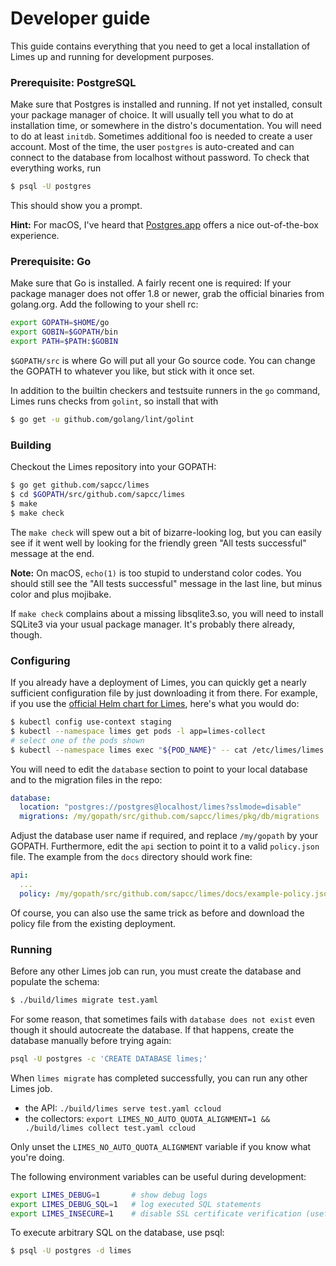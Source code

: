 # Developer guide

This guide contains everything that you need to get a local installation of Limes up and running for development purposes.

### Prerequisite: PostgreSQL

Make sure that Postgres is installed and running. If not yet installed, consult your package manager of choice. It will
usually tell you what to do at installation time, or somewhere in the distro's documentation. You will need to do at
least `initdb`. Sometimes additional foo is needed to create a user account. Most of the time, the user `postgres` is
auto-created and can connect to the database from localhost without password. To check that everything works, run

```bash
$ psql -U postgres
```

This should show you a prompt.

**Hint:** For macOS, I've heard that [Postgres.app][pg-app] offers a nice out-of-the-box experience.

### Prerequisite: Go

Make sure that Go is installed. A fairly recent one is required: If your package manager does not offer 1.8 or newer,
grab the official binaries from golang.org. Add the following to your shell rc:

```bash
export GOPATH=$HOME/go
export GOBIN=$GOPATH/bin
export PATH=$PATH:$GOBIN
```

`$GOPATH/src` is where Go will put all your Go source code. You can change the GOPATH to whatever you like, but stick
with it once set.

In addition to the builtin checkers and testsuite runners in the `go` command, Limes runs checks from `golint`, so
install that with

```bash
$ go get -u github.com/golang/lint/golint
```

### Building

Checkout the Limes repository into your GOPATH:

```bash
$ go get github.com/sapcc/limes
$ cd $GOPATH/src/github.com/sapcc/limes
$ make
$ make check
```

The `make check` will spew out a bit of bizarre-looking log, but you can easily see if it went well by looking for the
friendly green "All tests successful" message at the end.

**Note:** On macOS, `echo(1)` is too stupid to understand color codes. You should still see the "All tests successful"
message in the last line, but minus color and plus mojibake.

If `make check` complains about a missing libsqlite3.so, you will need to install SQLite3 via your usual package
manager. It's probably there already, though.

### Configuring

If you already have a deployment of Limes, you can quickly get a nearly sufficient configuration file by just
downloading it from there. For example, if you use the [official Helm chart for Limes][chart], here's what you would do:

```bash
$ kubectl config use-context staging
$ kubectl --namespace limes get pods -l app=limes-collect
# select one of the pods shown
$ kubectl --namespace limes exec "${POD_NAME}" -- cat /etc/limes/limes.yaml > test.yaml
```

You will need to edit the `database` section to point to your local database and to the migration files in the repo:

```yaml
database:
  location: "postgres://postgres@localhost/limes?sslmode=disable"
  migrations: /my/gopath/src/github.com/sapcc/limes/pkg/db/migrations
```

Adjust the database user name if required, and replace `/my/gopath` by your GOPATH. Furthermore, edit the `api` section to point it to a valid `policy.json` file. The example from the `docs` directory should work fine:

```yaml
api:
  ...
  policy: /my/gopath/src/github.com/sapcc/limes/docs/example-policy.json
```

Of course, you can also use the same trick as before and download the policy file from the existing deployment.

### Running

Before any other Limes job can run, you must create the database and populate the schema:

```bash
$ ./build/limes migrate test.yaml
```

For some reason, that sometimes fails with `database does not exist` even though it should autocreate the database. If that happens, create the database manually before trying again:

```bash
psql -U postgres -c 'CREATE DATABASE limes;'
```

When `limes migrate` has completed successfully, you can run any other Limes job.

* the API: `./build/limes serve test.yaml ccloud`
* the collectors: `export LIMES_NO_AUTO_QUOTA_ALIGNMENT=1 && ./build/limes collect test.yaml ccloud`

Only unset the `LIMES_NO_AUTO_QUOTA_ALIGNMENT` variable if you know what you're doing.

The following environment variables can be useful during development:

```bash
export LIMES_DEBUG=1       # show debug logs
export LIMES_DEBUG_SQL=1   # log executed SQL statements
export LIMES_INSECURE=1    # disable SSL certificate verification (useful with mitmproxy)
```

To execute arbitrary SQL on the database, use psql:

```bash
$ psql -U postgres -d limes
```

[pg-app]:   http://postgresapp.com/
[chart]:    https://github.com/sapcc/helm-charts/tree/master/openstack/limes
